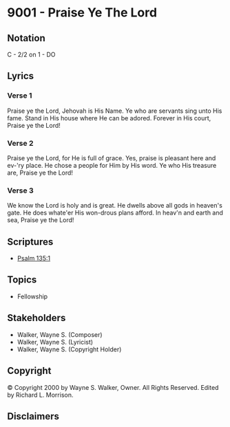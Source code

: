 # 9001 - Praise Ye The Lord

## Notation

C - 2/2 on 1 - DO

## Lyrics

### Verse 1

Praise ye the Lord, Jehovah is His Name. Ye who are servants sing unto His fame. Stand in His house where He can be adored. Forever in His court, Praise ye the Lord!

### Verse 2

Praise ye the Lord, for He is full of grace. Yes, praise is pleasant here and ev-'ry place. He chose a people for Him by His word. Ye who His treasure are, Praise ye the Lord!

### Verse 3

We know the Lord is holy and is great. He dwells above all gods in heaven's gate. He does whate'er His won-drous plans afford. In heav'n and earth and sea, Praise ye the Lord!


## Scriptures

- [Psalm 135:1](https://www.biblegateway.com/passage/?search=Psalm%20135%3A1)

## Topics

- Fellowship

## Stakeholders

- Walker, Wayne S. (Composer)
- Walker, Wayne S. (Lyricist)
- Walker, Wayne S. (Copyright Holder)

## Copyright

© Copyright 2000 by Wayne S. Walker, Owner. All Rights Reserved. Edited by Richard L. Morrison.


## Disclaimers



